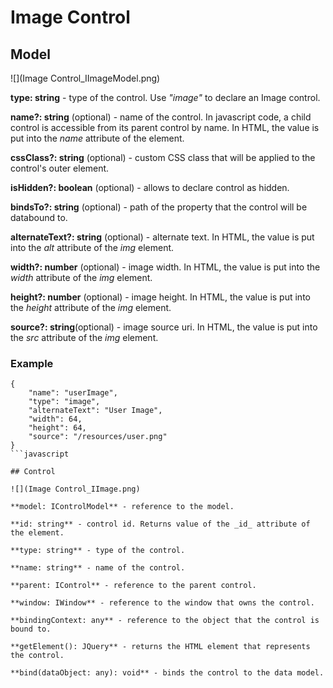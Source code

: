 # Image Control

## Model

![](Image Control_IImageModel.png)

**type: string** - type of the control. Use _"image"_ to declare an Image control.

**name?: string** (optional) - name of the control. In javascript code, a child control is accessible from its parent control by name. In HTML, the value is put into the _name_ attribute of the element.

**cssClass?: string** (optional) - custom CSS class that will be applied to the control's outer element.

**isHidden?: boolean** (optional) - allows to declare control as hidden.

**bindsTo?: string** (optional) - path of the property that the control will be databound to.

**alternateText?: string** (optional) - alternate text. In HTML, the value is put into the _alt_ attribute of the _img_ element.

**width?: number** (optional) - image width. In HTML, the value is put into the _width_ attribute of the _img_ element.

**height?: number** (optional) - image height. In HTML, the value is put into the _height_ attribute of the _img_ element.

**source?: string**(optional) - image source uri. In HTML, the value is put into the _src_ attribute of the _img_ element.

### Example

```
{
	"name": "userImage",
	"type": "image",
	"alternateText": "User Image",
	"width": 64,
	"height": 64,
	"source": "/resources/user.png"
}
```javascript

## Control

![](Image Control_IImage.png)

**model: IControlModel** - reference to the model.

**id: string** - control id. Returns value of the _id_ attribute of the element.

**type: string** - type of the control.

**name: string** - name of the control.

**parent: IControl** - reference to the parent control.

**window: IWindow** - reference to the window that owns the control.

**bindingContext: any** - reference to the object that the control is bound to.

**getElement(): JQuery** - returns the HTML element that represents the control.

**bind(dataObject: any): void** - binds the control to the data model.